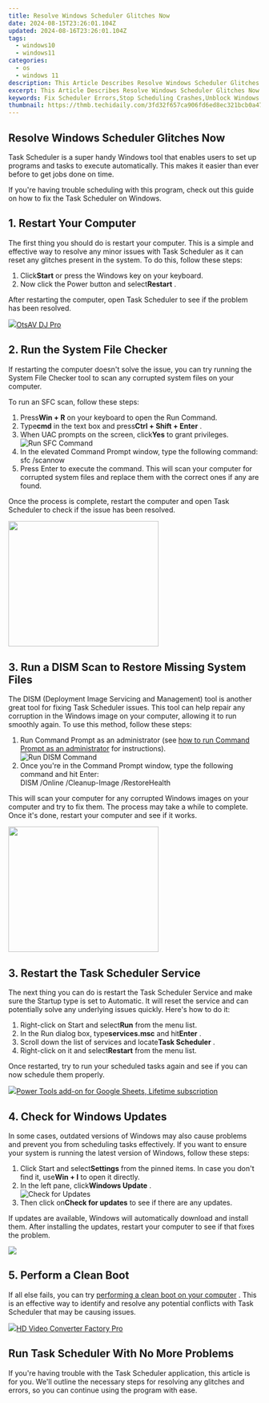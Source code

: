 ```yaml
---
title: Resolve Windows Scheduler Glitches Now
date: 2024-08-15T23:26:01.104Z
updated: 2024-08-16T23:26:01.104Z
tags:
  - windows10
  - windows11
categories:
  - os
  - windows 11
description: This Article Describes Resolve Windows Scheduler Glitches Now
excerpt: This Article Describes Resolve Windows Scheduler Glitches Now
keywords: Fix Scheduler Errors,Stop Scheduling Crashes,Unblock Windows Tasks,Clear Scheduler Issues,Eradicate Job Failures,Alleviate Schedule Problems,Rectify Timer Troubles
thumbnail: https://thmb.techidaily.com/3fd32f657ca906fd6ed8ec321bcb0a471e050e9fdbe1e0332d4aba568afc6cd5.jpg
---
```


## Resolve Windows Scheduler Glitches Now

 Task Scheduler is a super handy Windows tool that enables users to set up programs and tasks to execute automatically. This makes it easier than ever before to get jobs done on time.

 If you're having trouble scheduling with this program, check out this guide on how to fix the Task Scheduler on Windows.

## 1\. Restart Your Computer

 The first thing you should do is restart your computer. This is a simple and effective way to resolve any minor issues with Task Scheduler as it can reset any glitches present in the system. To do this, follow these steps:

1. Click**Start** or press the Windows key on your keyboard.
2. Now click the Power button and select**Restart** .

 After restarting the computer, open Task Scheduler to see if the problem has been resolved.

<!-- affiliate ads begin -->
<a href="https://otszone.ots7.com/order/checkout.php?PRODS=4713321&QTY=1&AFFILIATE=108875&CART=1"><img src="https://green.ots7.com/screenshots/OtsAV/OtsAVDJ1.90-300x188.jpg" border="0">OtsAV DJ Pro</a>
<!-- affiliate ads end -->
## 2\. Run the System File Checker

 If restarting the computer doesn't solve the issue, you can try running the System File Checker tool to scan any corrupted system files on your computer.

To run an SFC scan, follow these steps:

1. Press**Win + R** on your keyboard to open the Run Command.
2. Type**cmd** in the text box and press**Ctrl + Shift + Enter** .
3. When UAC prompts on the screen, click**Yes** to grant privileges.  
![Run SFC Command](https://static1.makeuseofimages.com/wordpress/wp-content/uploads/2023/01/run-sfc-command.jpg)
4. In the elevated Command Prompt window, type the following command:  
sfc /scannow
5. Press Enter to execute the command. This will scan your computer for corrupted system files and replace them with the correct ones if any are found.

 Once the process is complete, restart the computer and open Task Scheduler to check if the issue has been resolved.

<!-- affiliate ads begin -->
<a href="https://bluettius.sjv.io/c/5597632/2027209/17108" target="_top" id="2027209"><img src="//a.impactradius-go.com/display-ad/17108-2027209" border="0" alt="" width="300" height="250"/></a><img height="0" width="0" src="https://imp.pxf.io/i/5597632/2027209/17108" style="position:absolute;visibility:hidden;" border="0" />
<!-- affiliate ads end -->
## 3\. Run a DISM Scan to Restore Missing System Files

 The DISM (Deployment Image Servicing and Management) tool is another great tool for fixing Task Scheduler issues. This tool can help repair any corruption in the Windows image on your computer, allowing it to run smoothly again. To use this method, follow these steps:

1. Run Command Prompt as an administrator (see [how to run Command Prompt as an administrator](https://www.makeuseof.com/windows-run-command-prompt-admin/) for instructions).  
![Run DISM Command](https://static1.makeuseofimages.com/wordpress/wp-content/uploads/2023/01/run-dism-command.jpg)
2. Once you're in the Command Prompt window, type the following command and hit Enter:  
DISM /Online /Cleanup-Image /RestoreHealth

 This will scan your computer for any corrupted Windows images on your computer and try to fix them. The process may take a while to complete. Once it's done, restart your computer and see if it works.

<!-- affiliate ads begin -->
<a href="https://united.elfm.net/c/5597632/748964/4704" target="_top" id="748964"><img src="//a.impactradius-go.com/display-ad/4704-748964" border="0" alt="" width="300" height="250"/></a><img height="0" width="0" src="https://united.elfm.net/i/5597632/748964/4704" style="position:absolute;visibility:hidden;" border="0" />
<!-- affiliate ads end -->
## 3\. Restart the Task Scheduler Service

 The next thing you can do is restart the Task Scheduler Service and make sure the Startup type is set to Automatic. It will reset the service and can potentially solve any underlying issues quickly. Here's how to do it:

1. Right-click on Start and select**Run** from the menu list.
2. In the Run dialog box, type**services.msc** and hit**Enter** .
3. Scroll down the list of services and locate**Task Scheduler** .
4. Right-click on it and select**Restart** from the menu list.

 Once restarted, try to run your scheduled tasks again and see if you can now schedule them properly.

<!-- affiliate ads begin -->
<a href="https://secure.2checkout.com/order/checkout.php?PRODS=4726807&QTY=1&AFFILIATE=108875&CART=1"><img src="https://secure.avangate.com/images/merchant/c14a8df1e1b4d5297e9cb30cb34d5a00/products/copy_copy_power-tools-48.png" border="0">Power Tools add-on for Google Sheets, Lifetime subscription</a>
<!-- affiliate ads end -->
## 4\. Check for Windows Updates

 In some cases, outdated versions of Windows may also cause problems and prevent you from scheduling tasks effectively. If you want to ensure your system is running the latest version of Windows, follow these steps:

1. Click Start and select**Settings** from the pinned items. In case you don't find it, use**Win + I** to open it directly.
2. In the left pane, click**Windows Update** .  
![Check for Updates](https://static1.makeuseofimages.com/wordpress/wp-content/uploads/2023/01/check-for-updates.jpg)
3. Then click on**Check for updates** to see if there are any updates.

 If updates are available, Windows will automatically download and install them. After installing the updates, restart your computer to see if that fixes the problem.

<!-- affiliate ads begin -->
<a href="https://secure.2checkout.com/order/checkout.php?PRODS=3546200&QTY=1&AFFILIATE=108875&CART=1"><img src="http://www.binteko.com/sites/default/files/banner01_468x60a.gif" border="0"></a>
<!-- affiliate ads end -->
## 5\. Perform a Clean Boot

 If all else fails, you can try [performing a clean boot on your computer](https://www.makeuseof.com/clean-boot-windows-11/) . This is an effective way to identify and resolve any potential conflicts with Task Scheduler that may be causing issues.

<!-- affiliate ads begin -->
<a href="https://secure.2checkout.com/order/checkout.php?PRODS=4537546&QTY=1&AFFILIATE=108875&CART=1"><img src="https://secure.avangate.com/images/merchant/4b0a0290ad7df100b77e86839989a75e/products/7_copy_2_2_hdpro.png" border="0">HD Video Converter Factory Pro</a>
<!-- affiliate ads end -->
## Run Task Scheduler With No More Problems

 If you're having trouble with the Task Scheduler application, this article is for you. We'll outline the necessary steps for resolving any glitches and errors, so you can continue using the program with ease.


<ins class="adsbygoogle"
     style="display:block"
     data-ad-format="autorelaxed"
     data-ad-client="ca-pub-7571918770474297"
     data-ad-slot="1223367746"></ins>



<ins class="adsbygoogle"
     style="display:block"
     data-ad-client="ca-pub-7571918770474297"
     data-ad-slot="8358498916"
     data-ad-format="auto"
     data-full-width-responsive="true"></ins>






